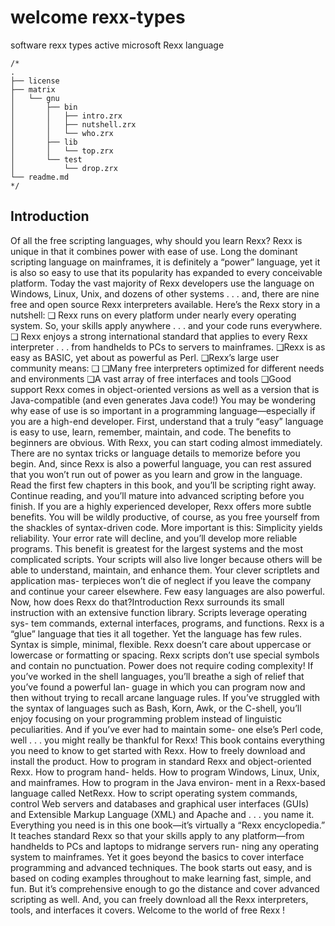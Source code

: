 # welcome rexx-types
software rexx types active microsoft Rexx language

```rexx
/*
.
├── license
├── matrix
│   └── gnu
│       ├── bin
│       │   ├── intro.zrx
│       │   ├── nutshell.zrx
│       │   └── who.zrx
│       ├── lib
│       │   └── top.zrx
│       └── test
│           └── drop.zrx
└── readme.md
*/

```

## Introduction

Of all the free scripting languages, why should you learn Rexx? Rexx is unique in that it combines power
with ease of use. Long the dominant scripting language on mainframes, it is definitely a “power” language,
yet it is also so easy to use that its popularity has expanded to every conceivable platform. Today the vast
majority of Rexx developers use the language on Windows, Linux, Unix, and dozens of other systems . . .
and, there are nine free and open source Rexx interpreters available.
Here’s the Rexx story in a nutshell:
❑
Rexx runs on every platform under nearly every operating system.
So, your skills apply anywhere . . . and your code runs everywhere.
❑
Rexx enjoys a strong international standard that applies to every Rexx interpreter . . .
from handhelds to PCs to servers to mainframes.
❑Rexx is as easy as BASIC, yet about as powerful as Perl.
❑Rexx’s large user community means:
❑
❑Many free interpreters optimized for different needs and environments
❑A vast array of free interfaces and tools
❑Good support
Rexx comes in object-oriented versions as well as a version that is Java-compatible
(and even generates Java code!)
You may be wondering why ease of use is so important in a programming language—especially if you
are a high-end developer. First, understand that a truly “easy” language is easy to use, learn, remember,
maintain, and code. The benefits to beginners are obvious. With Rexx, you can start coding almost
immediately. There are no syntax tricks or language details to memorize before you begin. And, since
Rexx is also a powerful language, you can rest assured that you won’t run out of power as you learn and
grow in the language. Read the first few chapters in this book, and you’ll be scripting right away.
Continue reading, and you’ll mature into advanced scripting before you finish.
If you are a highly experienced developer, Rexx offers more subtle benefits. You will be wildly productive,
of course, as you free yourself from the shackles of syntax-driven code. More important is this: Simplicity
yields reliability. Your error rate will decline, and you’ll develop more reliable programs. This benefit is
greatest for the largest systems and the most complicated scripts. Your scripts will also live longer because
others will be able to understand, maintain, and enhance them. Your clever scriptlets and application mas-
terpieces won’t die of neglect if you leave the company and continue your career elsewhere.
Few easy languages are also powerful. Now, how does Rexx do that?Introduction
Rexx surrounds its small instruction with an extensive function library. Scripts leverage operating sys-
tem commands, external interfaces, programs, and functions. Rexx is a “glue” language that ties it all
together. Yet the language has few rules. Syntax is simple, minimal, flexible. Rexx doesn’t care about
uppercase or lowercase or formatting or spacing. Rexx scripts don’t use special symbols and contain no
punctuation.
Power does not require coding complexity!
If you’ve worked in the shell languages, you’ll breathe a sigh of relief that you’ve found a powerful lan-
guage in which you can program now and then without trying to recall arcane language rules. If you’ve
struggled with the syntax of languages such as Bash, Korn, Awk, or the C-shell, you’ll enjoy focusing on
your programming problem instead of linguistic peculiarities. And if you’ve ever had to maintain some-
one else’s Perl code, well . . . you might really be thankful for Rexx!
This book contains everything you need to know to get started with Rexx. How to freely download and
install the product. How to program in standard Rexx and object-oriented Rexx. How to program hand-
helds. How to program Windows, Linux, Unix, and mainframes. How to program in the Java environ-
ment in a Rexx-based language called NetRexx. How to script operating system commands, control Web
servers and databases and graphical user interfaces (GUIs) and Extensible Markup Language (XML) and
Apache and . . . you name it.
Everything you need is in this one book—it’s virtually a “Rexx encyclopedia.” It teaches standard Rexx
so that your skills apply to any platform—from handhelds to PCs and laptops to midrange servers run-
ning any operating system to mainframes. Yet it goes beyond the basics to cover interface programming
and advanced techniques. The book starts out easy, and is based on coding examples throughout to make
learning fast, simple, and fun. But it’s comprehensive enough to go the distance and cover advanced
scripting as well. And, you can freely download all the Rexx interpreters, tools, and interfaces it covers.
Welcome to the world of free Rexx !

